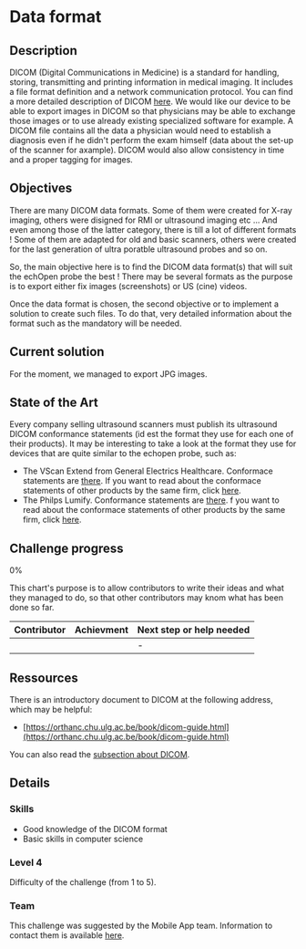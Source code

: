 # Data format

## Description
DICOM (Digital Communications in Medicine) is a standard for handling, storing, transmitting and printing information in medical imaging. It includes a file format definition and 
a network communication protocol. You can find a more detailed description of DICOM [here](./challenges/data_format/dicom.md). We would like our device to be able to export images in DICOM so that physicians may be able to exchange those 
images or to use already existing specialized software for example. A DICOM file contains all the data a physician would need to establish a diagnosis even if he didn't perform the exam himself (data about the set-up of the scanner for axample). DICOM would also allow consistency in time and a proper tagging for images. 
 
 ## Objectives
 There are many DICOM data formats. Some of them were created for X-ray imaging, others were disigned for RMI or ultrasound imaging etc ... And even among those of the latter category, there is till a lot of different formats ! Some of them are adapted for old and basic scanners, others were created for the last generation of ultra poratble ultrasound probes and so on. 
 
So, the main objective here is to find the DICOM data format(s) that will suit the echOpen probe the best ! There may be several formats as the purpose is to export either fix images (screenshots) or US (cine) videos. 

Once the data format is chosen, the second objective or to implement a solution to create such files. To do that, very detailed information about the format such as the mandatory will be needed.
 
 ## Current solution
 For the moment, we managed to export JPG images.
 
 
 ## State of the Art
Every company selling ultrasound scanners must publish its ultrasound DICOM conformance statements (id est the format they use for each one of their products). It may be interesting to take a look at the format they use for devices that are quite similar to the echopen probe, such as:
* The VScan Extend from General Electrics Healthcare. Conformace statements are [there](file:///C:/Users/Apolline/Downloads/GEHC-DICOM-Conformance_VScan-Extend-v1-0-3_DOC1821494_Rev3.pdf). If you want to read about the conformace statements of other products by the same firm, click [here](http://www3.gehealthcare.com/en/products/interoperability/dicom/ultrasound_dicom_conformance_statements).
* The Philps Lumify. Conformance statements are [there](http://incenter.medical.philips.com/doclib/enc/12720755/Lumify_2_0_DICOM_Conformance_Statement.pdf%3ffunc%3ddoc.Fetch%26nodeid%3d12720755). f you want to read about the conformace statements of other products by the same firm, click [here](http://www.usa.philips.com/healthcare/resources/support-documentation/dicom-ultrasound). 
 
 
 ## Challenge progress
0%

This chart's purpose is to allow contributors to write their ideas and what they managed to do, so that other contributors may knom what has been done so far.

| Contributor                  | Achievment                                | Next step or help needed        | 
| :---                         | :---                                      | :---                            | 
|                              |                                           | -                               |

 
 ## Ressources
There is an introductory document to DICOM at the following address, which may be helpful: 
* [https://orthanc.chu.ulg.ac.be/book/dicom-guide.html](https://orthanc.chu.ulg.ac.be/book/dicom-guide.html)

 You can also read the [subsection about DICOM](./echopen_prototyping/challenges/data_format/).
 
 
 ## Details 
 
 ### Skills
 * Good knowledge of the DICOM format
 * Basic skills in computer science
 
 
 ### Level 4
Difficulty of the challenge (from 1 to 5).

### Team
This challenge was suggested by the Mobile App team. Information to contact them is available [here](./howto/teams.md).
